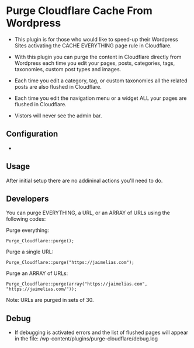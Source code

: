 # Purge Cloudflare Cache From Wordpress

- This plugin is for those who would like to speed-up their Wordpress Sites activating the CACHE EVERYTHING page rule in Cloudflare.

- With this plugin you can purge the content in Cloudflare directly from Wordpress each time you edit your pages, posts, categories, tags, taxonomies, custom post types and images.

- Each time you edit a category, tag, or custom taxonomies all the related posts are also flushed in Cloudflare.

- Each time you edit the navigation menu or a widget ALL your pages are flushed in Cloudflare.

- Vistors will never see the admin bar.

## Configuration

- 

## Usage

After initial setup there are no addininal actions you'll need to do.

## Developers

You can purge EVERYTHING, a URL, or an ARRAY of URLs using the following codes:

Purge everything:

```
Purge_Cloudflare::purge();
```

Purge a single URL:

```
Purge_Cloudflare::purge("https://jaimelias.com");
```

Purge an ARRAY of URLs:

```
Purge_Cloudflare::purge(array("https://jaimelias.com", "https://jaimelias.com/"));
```

Note: URLs are purged in sets of 30.

## Debug

- If debugging is activated errors and the list of flushed pages will appear in the file: /wp-content/plugins/purge-cloudflare/debug.log